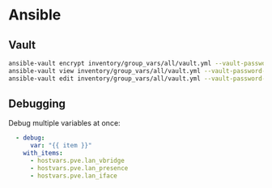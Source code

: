 # Ansible

## Vault

```sh
ansible-vault encrypt inventory/group_vars/all/vault.yml --vault-password-file ~/.ansible/vault_pw.txt
ansible-vault view inventory/group_vars/all/vault.yml --vault-password-file ~/.ansible/vault_pw.txt
ansible-vault edit inventory/group_vars/all/vault.yml --vault-password-file ~/.ansible/vault_pw.txt
```

## Debugging

Debug multiple variables at once:

```yml
  - debug:
      var: "{{ item }}"
    with_items:
      - hostvars.pve.lan_vbridge
      - hostvars.pve.lan_presence
      - hostvars.pve.lan_iface
```
